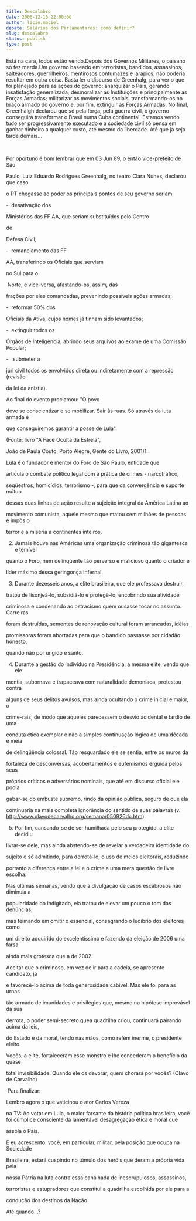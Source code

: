 ```yaml
---
title: Descalabro
date: 2006-12-15 22:00:00
author: licio.maciel
debate: Salários dos Parlamentares: como definir?
slug: descalabro
status: publish 
type: post
---
```


Está na cara, todos estão vendo.Depois dos Governos Militares, o paisano só fez merda.Um governo baseado em terroristas, bandidos, assassinos, salteadores, guerrilheiros, mentirosos contumazes e larápios, não poderia resultar em outra coisa. Basta ler o discurso de Greenhalg, para ver o que foi planejado para as ações do governo: anarquizar o País, gerando insatisfação generalizada; desmoralizar as Instituições e principalmente as Forças Armadas; militarizar os movimentos sociais, transformando-os no braço armado do governo e, por fim, extinguir as Forças Armadas. No final, Greenhalgh declarou que só pela força, pela guerra civil, o governo conseguirá transformar o Brasil numa Cuba continental. Estamos vendo tudo ser progressivamente executado e a sociedade civil só pensa em ganhar dinheiro a qualquer custo, até mesmo da liberdade. Até que já seja tarde demais...  

  

                   

Por oportuno é bom lembrar que em 03 Jun 89, o então vice-prefeito de São  

Paulo, Luiz Eduardo Rodrigues Greenhalg, no teatro Clara Nunes, declarou que caso  

o PT chegasse ao poder os principais pontos de seu governo seriam:  

  

-  desativação dos  

Ministérios das FF AA, que seriam substituídos pelo Centro  

  

de  

Defesa Civil;  

  

-  remanejamento das FF  

AA, transferindo os Oficiais que serviam   

no Sul para o  

  

 Norte, e vice-versa, afastando-os, assim, das  

frações por eles comandadas, prevenindo possíveis ações armadas;  

  

-  reformar 50% dos  

Oficiais da Ativa, cujos nomes já tinham sido levantados;  

  

-  extinguir todos os  

Órgãos de Inteligência, abrindo seus arquivos ao exame de uma Comissão Popular;  

  

-   submeter a  

júri civil todos os envolvidos direta ou indiretamente com a repressão (revisão  

da lei da anistia).  

  

Ao final do evento proclamou: "O povo  

deve se conscientizar e se mobilizar. Sair às ruas. Só através da luta armada é  

que conseguiremos garantir a posse de Lula".  

  

(Fonte: livro "A Face Oculta da Estrela",  

João de Paula Couto, Porto Alegre, Gente do Livro, 2001)1.       

Lula é o fundador e mentor do Foro de São Paulo, entidade que  

articula o combate político legal com a prática de crimes - narcotráfico,  

seqüestros, homicídios, terrorismo -, para que da convergência e suporte mútuo  

dessas duas linhas de ação resulte a sujeição integral da América Latina ao  

movimento comunista, aquele mesmo que matou cem milhões de pessoas e impôs o  

terror e a miséria a continentes inteiros.   

  

2. Jamais houve nas Américas uma organização criminosa tão gigantesca e temível  

quanto o Foro, nem delinqüente tão perverso e malicioso quanto o criador e  

líder máximo dessa geringonça infernal.   

  

3. Durante dezesseis anos, a elite brasileira, que ele professava destruir,  

tratou de lisonjeá-lo, subsidiá-lo e protegê-lo, encobrindo sua atividade  

criminosa e condenando ao ostracismo quem ousasse tocar no assunto. Carreiras  

foram destruídas, sementes de renovação cultural foram arrancadas, idéias  

promissoras foram abortadas para que o bandido passasse por cidadão honesto,  

quando não por ungido e santo.   

  

4. Durante a gestão do indivíduo na Presidência, a mesma elite, vendo que ele  

mentia, subornava e trapaceava com naturalidade demoníaca, protestou contra  

alguns de seus delitos avulsos, mas ainda ocultando o crime inicial e maior, o  

crime-raiz, de modo que aqueles parecessem o desvio acidental e tardio de uma  

conduta ética exemplar e não a simples continuação lógica de uma década e meia  

de delinqüência colossal. Tão resguardado ele se sentia, entre os muros da  

fortaleza de desconversas, acobertamentos e eufemismos erguida pelos seus  

próprios críticos e adversários nominais, que até em discurso oficial ele podia  

gabar-se do embuste supremo, rindo da opinião pública, seguro de que ela  

continuaria na mais completa ignorância do sentido de suas palavras (v. http://www.olavodecarvalho.org/semana/050926dc.htm).  

  

  

5. Por fim, cansando-se de ser humilhada pelo seu protegido, a elite decidiu  

livrar-se dele, mas ainda abstendo-se de revelar a verdadeira identidade do  

sujeito e só admitindo, para derrotá-lo, o uso de meios eleitorais, reduzindo  

portanto a diferença entre a lei e o crime a uma mera questão de livre escolha.  

Nas últimas semanas, vendo que a divulgação de casos escabrosos não diminuía a  

popularidade do indigitado, ela tratou de elevar um pouco o tom das denúncias,  

mas teimando em omitir o essencial, consagrando o ludíbrio dos eleitores como  

um direito adquirido do excelentíssimo e fazendo da eleição de 2006 uma farsa  

ainda mais grotesca que a de 2002.   

  

Aceitar que o criminoso, em vez de ir para a cadeia, se apresente candidato, já  

é favorecê-lo acima de toda generosidade cabível. Mas ele foi para as urnas  

tão armado de imunidades e privilégios que, mesmo na hipótese improvável da sua  

derrota, o poder semi-secreto quea quadrilha criou, continuará pairando acima da leis,  

do Estado e da moral, tendo nas mãos, como refém inerme, o presidente eleito.  

Vocês, a elite, fortaleceram esse monstro e lhe concederam o benefício da quase  

total invisibilidade. Quando ele os devorar, quem chorará por vocês? (Olavo de Carvalho)  

  

  

  

 Para finalizar:  

  

Lembro agora o que vaticinou o ator Carlos Vereza  

na TV: Ao votar em Lula, o maior farsante da história política brasileira, você foi cúmplice consciente da lamentável desagregação ética e moral que  

assola o País.   

E eu acrescento: você, em particular, militar, pela posição que ocupa na Sociedade  

Brasileira, estará cuspindo no túmulo dos heróis que deram a própria vida pela  

nossa Pátria na luta contra essa canalhada de inescrupulosos, assassinos,  

terroristas e estupradores que constitui a quadrilha escolhida por ele para a  

condução dos destinos da Nação.   

  

Até quando...?   

  

  

  

  

